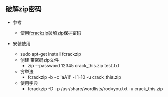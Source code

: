 ## 破解zip密码

- 参考
    - [使用fcrackzip破解zip保护密码](http://topspeedsnail.com/fcrackzip-crack-zip-password/)
    
- 安装使用
    - sudo apt-get install fcrackzip
    - 创建 带密码zip文件
        - zip --password 12345 crack_this.zip test.txt 
    - 穷举法
        - fcrackzip -b -c 'aA1!' -l 1-10 -u crack_this.zip
    - 使用字典
        - fcrackzip -D -p /usr/share/wordlists/rockyou.txt -u crack_this.zip